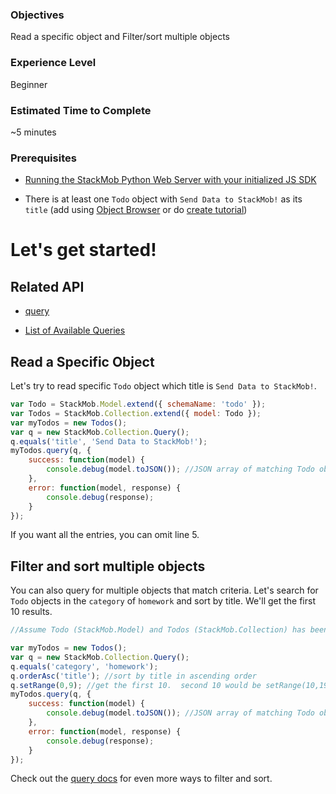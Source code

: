 <h3>Objectives</h3>
Read a specific object and Filter/sort multiple objects

<h3>Experience Level</h3>
Beginner

<h3>Estimated Time to Complete</h3>
~5 minutes

<h3>Prerequisites</h3>

* <a href="https://dashboard.stackmob.com/sdks/js/config" target="_blank">Running the StackMob Python Web Server with your initialized JS SDK</a>

* There is at least one `Todo` object with `Send Data to StackMob!` as its `title` (add using <a href="https://dashboard.stackmob.com/data/browser" target="_blank">Object Browser</a> or do <a href="https://developer.stackmob.com/tutorials/js/Create-an-Object" target="_blank">create tutorial</a>)

<h1>Let's get started!</h1>

<h2>Related API</h2>

* <a href="https://developer.stackmob.com/sdks/js/api#a-query_-_stackmob.collection" target="_blank">query</a>

* <a href="https://developer.stackmob.com/sdks/js/api#a-stackmob.collection.query" target="_blank">List of Available Queries</a>

<h2>Read a Specific Object</h2>

Let's try to read specific `Todo` object which title is `Send Data to StackMob!`.

```js
var Todo = StackMob.Model.extend({ schemaName: 'todo' });
var Todos = StackMob.Collection.extend({ model: Todo });
var myTodos = new Todos();
var q = new StackMob.Collection.Query();
q.equals('title', 'Send Data to StackMob!');
myTodos.query(q, {
	success: function(model) {
		console.debug(model.toJSON()); //JSON array of matching Todo objects
	},
	error: function(model, response) {
		console.debug(response);
	}
});
```

If you want all the entries, you can omit line 5.

<h2>Filter and sort multiple objects</h2>

You can also query for multiple objects that match criteria.  Let's search for `Todo` objects in the `category` of `homework` and sort by title.  We'll get the first 10 results.

```js
//Assume Todo (StackMob.Model) and Todos (StackMob.Collection) has been declared above.

var myTodos = new Todos();
var q = new StackMob.Collection.Query();
q.equals('category', 'homework');
q.orderAsc('title'); //sort by title in ascending order
q.setRange(0,9); //get the first 10.  second 10 would be setRange(10,19)
myTodos.query(q, {
	success: function(model) {
		console.debug(model.toJSON()); //JSON array of matching Todo objects
	},
	error: function(model, response) {
		console.debug(response);
	}
});
```

Check out the [query docs](https://developer.stackmob.com/sdks/js/api#a-stackmob.collection.query) for even more ways to filter and sort.

